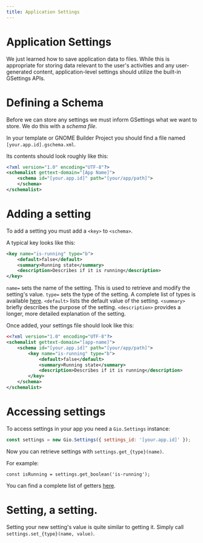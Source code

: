 ```yaml
---
title: Application Settings
---
```


# Application Settings

We just learned how to save application data to files. While this is appropriate for storing data relevant to the user's activities and any user-generated content, application-level settings should utilize the built-in GSettings APIs.

# Defining a Schema

Before we can store any settings we must inform GSettings what we want to store. We do this with a *schema file*. 

In your template or GNOME Builder Project you should find a file named `[your.app.id].gschema.xml`.

Its contents should look roughly like this:

```xml
<?xml version="1.0" encoding="UTF-8"?>
<schemalist gettext-domain="[App Name]">
	<schema id="[your.app.id]" path="[your/app/path]">
	</schema>
</schemalist>
```

# Adding a setting

To add a setting you must add a `<key>` to `<schema>`.

A typical key looks like this:

```xml
<key name="is-running" type="b">
    <default>false</default>
    <summary>Running state</summary>
    <description>Describes if it is running</description>
</key>
```

`name=` sets the name of the setting. This is used to retrieve and modify the setting's value.
`type=` sets the type of the setting. A complete list of types is available [here]().
`<default>` lists the default value of the setting.
`<summary>` briefly describes the purpose of the setting.
`<description>` provides a longer, more detailed explanation of the setting.

Once added, your settings file should look like this:

```xml
<<?xml version="1.0" encoding="UTF-8"?>
<schemalist gettext-domain="[app-name]">
	<schema id="[your.app.id]" path="[your/app/path]">
        <key name="is-running" type="b">
            <default>false</default>
            <summary>Running state</summary>
            <description>Describes if it is running</description>
        </key>
	</schema>
</schemalist>
```

# Accessing settings

To access settings in your app you need a `Gio.Settings` instance:

```js
const settings = new Gio.Settings({ settings_id: '[your.app.id]' });
```

Now you can retrieve settings with `settings.get_{type}(name)`.

For example:

`const isRunning = settings.get_boolean('is-running');`

You can find a complete list of getters [here](https://gjs-docs.gnome.org/gio20~2.0_api/gio.settings).

# Setting, a setting.

Setting your new setting's value is quite similar to getting it. Simply call `settings.set_{type}(name, value)`.
